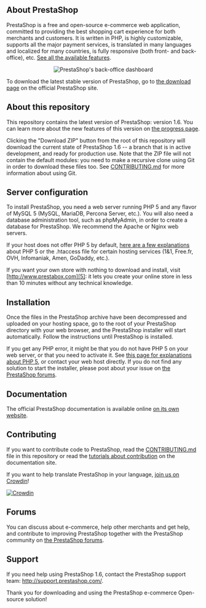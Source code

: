 
About PrestaShop
--------

PrestaShop is a free and open-source e-commerce web application, committed to providing the best shopping cart experience for both merchants and customers. It is written in PHP, is highly customizable, supports all the major payment services, is translated in many languages and localized for many countries, is fully responsive (both front- and back-office), etc. [See all the available features][1].

<p align="center">
  <img src="http://www.prestashop.com/images/banners/general/ps16-screenshot-github.png" alt="PrestaShop's back-office dashboard"/>
</p>

To download the latest stable version of PrestaShop, go to [the download page][2] on the official PrestaShop site.


About this repository
--------

This repository contains the latest version of PrestaShop: version 1.6. You can learn more about the new features of this version on [the progress page][3].

Clicking the "Download ZIP" button from the root of this repository will download the current state of PrestaShop 1.6 -- a branch that is in active development, and ready for production use. Note that the ZIP file will not contain the default modules: you need to make a recursive clone using Git in order to download these files too. See [CONTRIBUTING.md][8] for more information about using Git.


Server configuration
--------

To install PrestaShop, you need a web server running PHP 5 and any flavor of MySQL 5 (MySQL, MariaDB, Percona Server, etc.).
You will also need a database administration tool, such as phpMyAdmin, in order to create a database for PrestaShop.
We recommend the Apache or Nginx web servers.

If your host does not offer PHP 5 by default, [here are a few explanations][4] about PHP 5 or the .htaccess file for certain hosting services (1&amp;1, Free.fr, OVH, Infomaniak, Amen, GoDaddy, etc.).

If you want your own store with nothing to download and install, visit [http://www.prestabox.com][5]: it lets you create your online store in less than 10 minutes without any technical knowledge.


Installation
--------

Once the files in the PrestaShop archive have been decompressed and uploaded on your hosting space, go to the root of your PrestaShop directory with your web browser, and the PrestaShop installer will start automatically. Follow the instructions until PrestaShop is installed.

If you get any PHP error, it might be that you do not have PHP 5 on your web server, or that you need to activate it. See [this page for explanations about PHP 5][4], or contact your web host directly.
If you do not find any solution to start the installer, please post about your issue on [the PrestaShop forums][6].


Documentation
--------

The official PrestaShop documentation is available online [on its own website][7].


Contributing
--------

If you want to contribute code to PrestaShop, read the [CONTRIBUTING.md][8] file in this repository or read the [tutorials about contribution][9] on the documentation site.

If you want to help translate PrestaShop in your language, [join us on Crowdin][10]!

[![Crowdin](https://crowdin.net/badges/prestashop-official/localized.png)](https://crowdin.net/project/prestashop-official)


Forums
--------

You can discuss about e-commerce, help other merchants and get help, and contribute to improving PrestaShop together with the PrestaShop community on [the PrestaShop forums][6].


Support
--------

If you need help using PrestaShop 1.6, contact the PrestaShop support team: http://support.prestashop.com/.


Thank you for downloading and using the PrestaShop e-commerce Open-source solution!

[1]: http://www.prestashop.com/en/features
[2]: http://www.prestashop.com/en/download
[3]: http://www.prestashop.com/en/progress-1-6
[4]: http://doc.prestashop.com/display/PS16/Misc.+information#Misc.information-ActivatingPHP5
[5]: http://www.prestabox.com
[6]: http://www.prestashop.com/forums/
[7]: http://doc.prestashop.com
[8]: CONTRIBUTING.md
[9]: http://doc.prestashop.com/display/PS16/Contributing+to+PrestaShop
[10]: https://crowdin.net/project/prestashop-official
